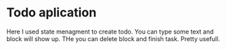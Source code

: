 # Todo aplication

Here I used state menagment to create todo. You can type some text and block will show up. THe you can delete block and finish task. Pretty usefull.
